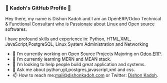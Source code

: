 ### 👋 Kadoh's GitHub Profile 👋
Hey there, my name is Dishon Kadoh and I am an OpenERP/Odoo Technical & Functional Consultant who is Passionate about Linux and Open source softwares.

I have profound skills and experience in: Python, HTML,XML, JavaScript,PostgreSQL, Linux System Administration and Networking

- 🔭 I’m currently working on Open Source Projects Majoring on [Odoo ERP](http://odoo.com).
- 🌱 I’m currently learning MERN and MEAN stack.
- 🤔 I’m looking to help people build great application and systems.
- 💬 Ask me about python,git,postgres,javascript,xml and css.
- 📫 How to reach me:mail@dishonkadoh.com or Twitter: [Dishon Kadoh](https://twitter.com/dishon_kadoh).
